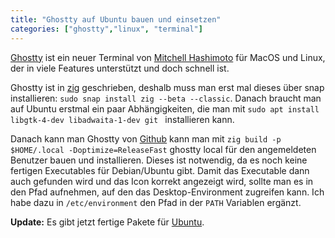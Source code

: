 ```yaml
---
title: "Ghostty auf Ubuntu bauen und einsetzen"
categories: ["ghostty","linux", "terminal"]
---
```

[Ghostty](https://ghostty.org/) ist ein neuer Terminal von [Mitchell Hashimoto](https://mitchellh.com/) für MacOS und Linux, der in viele Features unterstützt und doch schnell ist.  

Ghostty ist in [zig](https://ziglang.org/) geschrieben, deshalb muss man erst mal dieses über snap installieren: `sudo snap install zig --beta --classic`. Danach braucht man auf Ubuntu erstmal ein paar Abhängigkeiten, die man mit `sudo apt install libgtk-4-dev libadwaita-1-dev git
` installieren kann. 

Danach kann man Ghostty von [Github](https://github.com/ghostty-org/ghostty) kann man mit `zig build -p $HOME/.local -Doptimize=ReleaseFast` ghostty local für den angemeldeten Benutzer bauen und installieren. Dieses ist notwendig, da es noch keine fertigen Executables für Debian/Ubuntu gibt. Damit das Executable dann auch gefunden wird und das Icon korrekt angezeigt wird, sollte man es in den Pfad aufnehmen, auf den das Desktop-Environment zugreifen kann. Ich habe dazu in `/etc/environment` den Pfad in der `PATH` Variablen ergänzt. 

**Update:** Es gibt jetzt fertige Pakete für [Ubuntu](https://github.com/mkasberg/ghostty-ubuntu).
